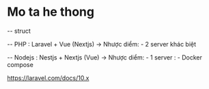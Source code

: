 # Mo ta he thong
-- struct

-- PHP : Laravel + Vue (Nextjs)
  -> Nhược diểm: - 2 server khác biệt
                 
    
-- Nodejs : Nestjs + Nextjs (Vue)
   -> Nhược diểm: - 1 server : - Docker compose
                  


https://laravel.com/docs/10.x
